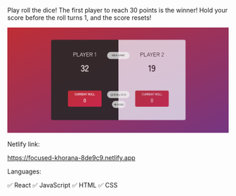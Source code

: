 Play roll the dice! 
The first player to reach 30 points is the winner!
Hold your score before the roll turns 1, and the score resets!


![alt text](https://github.com/rotemshaked/Roll-Dice/blob/b49c50edec03d1b5546c2ad145adcc838108de71/public/roll-dice.png)

Netlify link:

https://focused-khorana-8de9c9.netlify.app

Languages:

✅ React
✅ JavaScript
✅ HTML
✅ CSS





